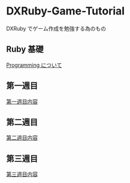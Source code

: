 DXRuby-Game-Tutorial
====================

DXRuby でゲーム作成を勉強する為のもの

## Ruby 基礎

[Programming について](./about-programming.md)

## 第一週目

[第一週目内容](./first-week.md)

## 第二週目

[第二週目内容](./second-week.md)

## 第三週目

[第三週目内容](./third-week.md)
